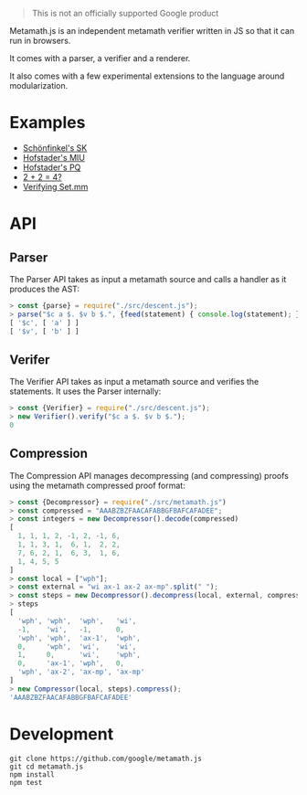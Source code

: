 > This is not an officially supported Google product

Metamath.js is an independent metamath verifier written in JS so that it can run in browsers.

It comes with a parser, a verifier and a renderer.

It also comes with a few experimental extensions to the language around modularization.

# Examples

- [Schönfinkel's SK](https://code.sgo.to/2023/03/23/sk.html)
- [Hofstader's MIU](https://code.sgo.to/2022/04/12/hofstadter-miu.html)
- [Hofstader's PQ](https://code.sgo.to/2022/04/13/hofstadter-pq.html)
- [2 + 2 = 4?](https://code.sgo.to/2022/11/26/2p2e4.html)
- [Verifying Set.mm](https://code.sgo.to/2022/11/26/set.mm.html)

# API

## Parser

The Parser API takes as input a metamath source and calls a handler as it produces the AST:

```js
> const {parse} = require("./src/descent.js");
> parse("$c a $. $v b $.", {feed(statement) { console.log(statement); }})
[ '$c', [ 'a' ] ]
[ '$v', [ 'b' ] ]
```

## Verifer

The Verifier API takes as input a metamath source and verifies the statements. It uses the Parser internally:

```js
> const {Verifier} = require("./src/descent.js");
> new Verifier().verify("$c a $. $v b $.");
0
```

## Compression

The Compression API manages decompressing (and compressing) proofs using the metamath compressed proof format:

```js
> const {Decompressor} = require("./src/metamath.js")
> const compressed = "AAABZBZFAACAFABBGFBAFCAFADEE";
> const integers = new Decompressor().decode(compressed)
[
  1, 1, 1, 2, -1, 2, -1, 6,
  1, 1, 3, 1,  6, 1,  2, 2,
  7, 6, 2, 1,  6, 3,  1, 6,
  1, 4, 5, 5
]
> const local = ["wph"];
> const external = "wi ax-1 ax-2 ax-mp".split(" ");
> const steps = new Decompressor().decompress(local, external, compressed)
> steps
[
  'wph', 'wph',  'wph',   'wi',
  -1,    'wi',   -1,      0,
  'wph', 'wph',  'ax-1',  'wph',
  0,     'wph',  'wi',    'wi',
  1,     0,      'wi',    'wph',
  0,     'ax-1', 'wph',   0,
  'wph', 'ax-2', 'ax-mp', 'ax-mp'
]
> new Compressor(local, steps).compress();
'AAABZBZFAACAFABBGFBAFCAFADEE'
```

# Development

```
git clone https://github.com/google/metamath.js
git cd metamath.js
npm install
npm test
```


